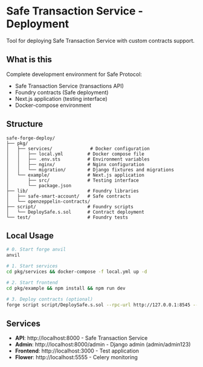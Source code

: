 # Safe Transaction Service - Deployment

Tool for deploying Safe Transaction Service with custom contracts support.

## What is this

Complete development environment for Safe Protocol:
- Safe Transaction Service (transactions API)
- Foundry contracts (Safe deployment)
- Next.js application (testing interface)
- Docker-compose environment

## Structure

```
safe-forge-deploy/
├── pkg/
│   ├── services/              # Docker configuration
│   │   ├── local.yml         # Docker compose file
│   │   ├── .env.sts          # Environment variables
│   │   ├── nginx/            # Nginx configuration
│   │   └── migration/        # Django fixtures and migrations
│   └── example/              # Next.js application
│       ├── src/              # Testing interface
│       └── package.json      
├── lib/                      # Foundry libraries
│   ├── safe-smart-account/   # Safe contracts
│   └── openzeppelin-contracts/
├── script/                   # Foundry scripts
│   └── DeploySafe.s.sol      # Contract deployment
└── test/                     # Foundry tests
```

## Local Usage

```bash
# 0. Start forge anvil
anvil

# 1. Start services
cd pkg/services && docker-compose -f local.yml up -d

# 2. Start frontend
cd pkg/example && npm install && npm run dev

# 3. Deploy contracts (optional)
forge script script/DeploySafe.s.sol --rpc-url http://127.0.0.1:8545 --broadcast
```

## Services

- **API**: http://localhost:8000 - Safe Transaction Service
- **Admin**: http://localhost:8000/admin - Django admin (admin/admin123)
- **Frontend**: http://localhost:3000 - Test application
- **Flower**: http://localhost:5555 - Celery monitoring
